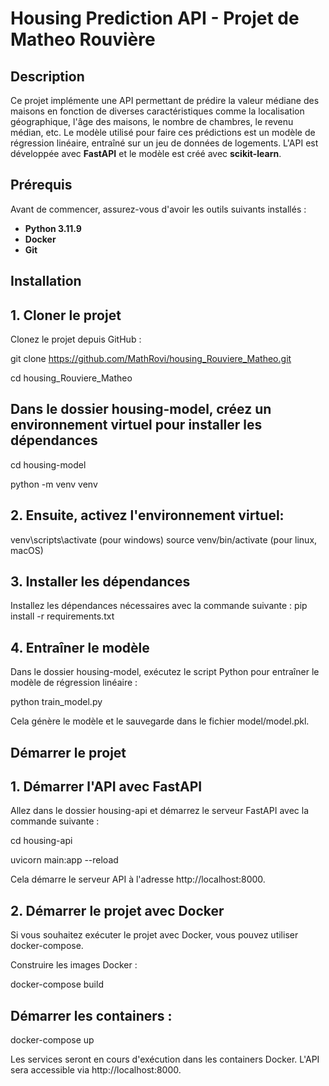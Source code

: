 # Housing Prediction API - Projet de Matheo Rouvière

## Description
Ce projet implémente une API permettant de prédire la valeur médiane des maisons en fonction de diverses caractéristiques comme la localisation géographique, l'âge des maisons, le nombre de chambres, le revenu médian, etc. Le modèle utilisé pour faire ces prédictions est un modèle de régression linéaire, entraîné sur un jeu de données de logements. L'API est développée avec **FastAPI** et le modèle est créé avec **scikit-learn**.

## Prérequis

Avant de commencer, assurez-vous d'avoir les outils suivants installés :

- **Python 3.11.9**
- **Docker** 
- **Git**

## Installation

## 1. Cloner le projet

Clonez le projet depuis GitHub :

git clone https://github.com/MathRovi/housing_Rouviere_Matheo.git

cd housing_Rouviere_Matheo

## Dans le dossier housing-model, créez un environnement virtuel pour installer les dépendances

cd housing-model

python -m venv venv

## 2. Ensuite, activez l'environnement virtuel:
venv\scripts\activate (pour windows)
source venv/bin/activate (pour linux, macOS)

## 3. Installer les dépendances
Installez les dépendances nécessaires avec la commande suivante :
pip install -r requirements.txt

## 4. Entraîner le modèle
Dans le dossier housing-model, exécutez le script Python pour entraîner le modèle de régression linéaire :

python train_model.py

Cela génère le modèle et le sauvegarde dans le fichier model/model.pkl.

## Démarrer le projet
## 1. Démarrer l'API avec FastAPI
Allez dans le dossier housing-api et démarrez le serveur FastAPI avec la commande suivante :

cd housing-api

uvicorn main:app --reload

Cela démarre le serveur API à l'adresse http://localhost:8000.

## 2. Démarrer le projet avec Docker

Si vous souhaitez exécuter le projet avec Docker, vous pouvez utiliser docker-compose.

Construire les images Docker :

docker-compose build

## Démarrer les containers :

docker-compose up

Les services seront en cours d'exécution dans les containers Docker. L'API sera accessible via http://localhost:8000.
